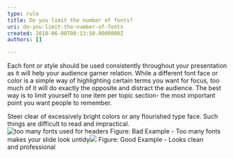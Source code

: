 ```yaml
---
type: rule
title: Do you limit the number of fonts?
uri: do-you-limit-the-number-of-fonts
created: 2010-06-08T08:13:50.0000000Z
authors: []

---
```



Each font or style should be used consistently throughout your presentation as it will help your audience garner relation. While a different font face or color is a simple way of highlighting certain terms you want for focus, too much of it will do exactly the opposite and distract the audience. The best way is to limit yourself to one item per topic section- the most important point you want people to remember.

Steer clear of excessively bright colors or any flourished type face. Such things are difficult to read and impractical.
![too many fonts used for headers](/Standards/Communication/RulesToBetterPowerpointPresentations/PublishingImages/BadLimitFont.jpg) Figure: Bad Example - Too many fonts makes your slide look untidy![](/Standards/Communication/RulesToBetterPowerpointPresentations/PublishingImages/GoodLimitFont.jpg) Figure: Good Example - Looks clean and professional 
